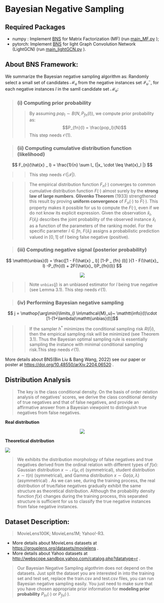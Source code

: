 # Bayesian Negative Sampling

## Required Packages
- numpy  : Implement [BNS](https://doi.org/10.48550/arXiv.2204.06520) for Matrix Factorization (MF) (run [main_MF.py](https://github.com/liubin06/BNS/blob/main/BNS_MF/main_MF.py) ); 
- pytorch: Implement [BNS](https://doi.org/10.48550/arXiv.2204.06520) for light Graph Convolution Network (LightGCN) (run [main_lightGCN.py](https://github.com/liubin06/BNS/blob/main/BNS_lightGCN/main_lightGCN.py) ).

## About BNS Framework:
We summarize the Bayesian negative sampling algorithm as: Randomly select a small set of candidates $\mathcal{M}_u$ from the negative instances set $\mathcal{I}_u^-$, for each negative instances $l$ in the samll candidate set $\mathcal{M}_u$:

>### (i) Computing prior probability
>>By assuming $pop_l \sim B (N, P_{fn}(l))$, we compute prior probability as:
$$P_{fn}(l) = \frac{pop_l}{N}$$
>>This step needs $\mathcal{O}(1)$.


>### (ii) Computing cumulative distribution function (likelihood) 
$$ F_{n}(\hat{x} _ l) = \frac{1}{n} \sum  I_ {|x_ \cdot \leq \hat{x}_l |} $$
>>This step needs $\mathcal{O}(|\mathcal{I}|)$.
  
>>The empirical distribution function $F_n (\cdot)$  converges to common cumulative distribution function $F(\cdot)$ almost surely by the **strong law of large numbers**. **Glivenko Theorem** (1933) strengthened this result by proving **uniform convergence** of $F_n(\cdot)$ to $F(\cdot)$. This property makes it possible for us to compute the $F(\cdot)$, even if we do not know its explicit expression. Given the observation $\hat{x}_l$, $F(\hat{x}_l)$ describes the joint probability of the observed instance $\hat{x}_l$ as a function of the parameters of the ranking model. For the specific parameter $l \in fn$, $F(\hat{x}_l)$ assigns a probabilistic prediction valued in $[0,1]$ of $l$ being false negative (positive).<br>

>### (iii) Computing  negative signal (posterior probability) 
$$ \mathtt{unbias}(l) = \frac{[1 - F(\hat{x} _ l)] [1-P _ {fn} (l)] }{1 - F(\hat{x}_ l) -P_{fn}(l) + 2F(\hat{x}_ l)P_{fn}(l)} $$

<div align=center>
<img src="https://github.com/liubin06/test/raw/master/fig3.png">
</div>

>>Note $\mathtt{unbias}(j)$ is an unbiased estimator for $l$ being true negative (see Lemma 3.1). This step needs $\mathcal{O}(1)$.

>### (iv) Performing Bayesian negative sampling
$$ j  =  \mathop{\arg\min}\limits_{l \in\mathcal{M}_u}~ \mathtt{info}(l)\cdot [1-(1+\lambda)\mathtt{unbias}(l)]$$
>>If the sampler $h^*$ minimizes the conditional sampling risk $R(l|i)$, then the empirical sampling risk will be minimized (see Theorem 3.1). Thus the Bayesian optimal sampling rule is essentially sampling the instance with minimal conditional sampling risk.This step needs $\mathcal{O}(1)$. <br>

More details about BNS(Bin Liu & Bang Wang, 2022) see our paper or poster at https://doi.org/10.48550/arXiv.2204.06520 .

## Distribution Analysis
> The key is the class conditional density. On the basis of order relation analysis of negatives' scores, we derive the class conditional density of true negatives and that of false negatives, and provide an affirmative answer from a Bayesian viewpoint to distinguish true negatives from false negatives. 

**Real distribution**
<div align=center>
<img src="https://github.com/liubin06/test/raw/master/fig11.png">
</div>

**Theoretical distribution**
> <div align=center>
<img src="https://github.com/liubin06/test/raw/master/fig22.png">
</div>

> We exhibits the distribution morphology of false negatives and true negatives derived from the ordinal relation with different types of $f(x)$: Gaussian distribution $x \sim \mathcal{N}(\mu,\sigma)$ (symmetrical), student distribution $x \sim t(n)$ (symmetrical), and Gamma distribution $x\sim Ga(\alpha,\lambda)$ (asymmetrical) . As we can see, during the training process, the real distribution of true/false negatives gradually exhibit the same structure as theoretical distribution. Although the probability density function $f(x)$ changes during the training process, this separated structure is sufficient for us to classify the true negative instances from false negative instances. <br>

## Dataset Description: 
>MovieLens100K; MovieLens1M; Yahoo!-R3.<br>
- More details about MovieLens datasets at https://grouplens.org/datasets/movielens .<br>
- More details about Yahoo datasets at http://webscope.sandbox.yahoo.com/catalog.php?datatype=r .<br>

>Our Bayesian Negative Sampling algothrim does not depend on the datasets. Just split the dataset you are interested in into the training set and test set, replace the train.csv and test.csv files, you can run Bayesian negative sampling easily. You just need to make sure that you have chosen appropriate prior information for **modeling prior probability** $P_{tn}(\cdot)$ or $P_{fn}(\cdot)$.

